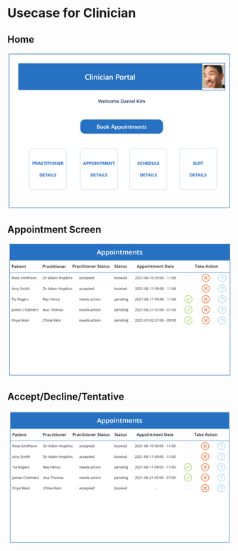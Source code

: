 # Usecase for Clinician

## Home 
![home](images/home.PNG)

## Appointment Screen
![appointment](images/appointmentMainpage.PNG)

## Accept/Decline/Tentative
![statusUpdate](images/booked.png)


